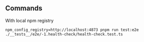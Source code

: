 ## Commands

With local npm registry
```
npm_config_registry=http://localhost:4873 pnpm run test:e2e ./__tests__/e2e/-1.health-check/health-check.test.ts
```
